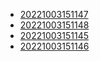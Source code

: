 - [20221003151147](/zet/20221003151147/README.md)
- [20221003151148](/zet/20221003151148/README.md)
- [20221003151145](/zet/20221003151145/README.md)
- [20221003151146](/zet/20221003151146/README.md)
